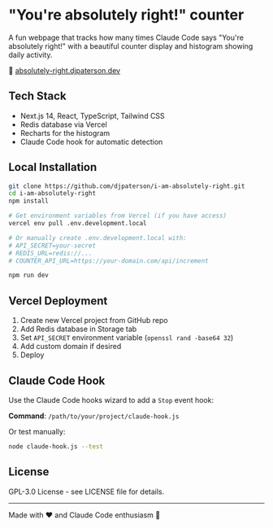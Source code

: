 # "You're absolutely right!" counter

A fun webpage that tracks how many times Claude Code says "You're absolutely right!" with a beautiful counter display and histogram showing daily activity. 

🔗 [absolutely-right.djpaterson.dev](https://absolutely-right.djpaterson.dev)

## Tech Stack

- Next.js 14, React, TypeScript, Tailwind CSS
- Redis database via Vercel
- Recharts for the histogram
- Claude Code hook for automatic detection

## Local Installation

```bash
git clone https://github.com/djpaterson/i-am-absolutely-right.git
cd i-am-absolutely-right
npm install

# Get environment variables from Vercel (if you have access)
vercel env pull .env.development.local

# Or manually create .env.development.local with:
# API_SECRET=your-secret
# REDIS_URL=redis://...
# COUNTER_API_URL=https://your-domain.com/api/increment

npm run dev
```

## Vercel Deployment

1. Create new Vercel project from GitHub repo
2. Add Redis database in Storage tab
3. Set `API_SECRET` environment variable (`openssl rand -base64 32`)
4. Add custom domain if desired
5. Deploy

## Claude Code Hook

Use the Claude Code hooks wizard to add a `Stop` event hook:

**Command**: `/path/to/your/project/claude-hook.js`

Or test manually:
```bash
node claude-hook.js --test
```

## License

GPL-3.0 License - see LICENSE file for details.

---

Made with ❤️ and Claude Code enthusiasm 🤖